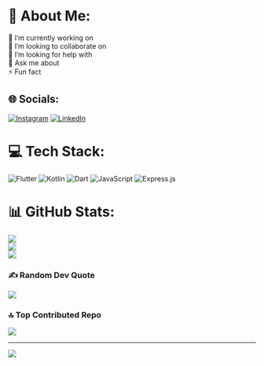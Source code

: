 # 💫 About Me:
🔭 I’m currently working on<br>👯 I’m looking to collaborate on<br>🤝 I’m looking for help with<br>💬 Ask me about<br>⚡ Fun fact


## 🌐 Socials:
 [![Instagram](https://img.shields.io/badge/Instagram-%23E4405F.svg?logo=Instagram&logoColor=white)](https://instagram.com/dani.kalafe) [![LinkedIn](https://img.shields.io/badge/LinkedIn-%230077B5.svg?logo=linkedin&logoColor=white)](https://linkedin.com/in/daniyal-dehghan) 

# 💻 Tech Stack:
![Flutter](https://img.shields.io/badge/Flutter-%2302569B.svg?style=for-the-badge&logo=Flutter&logoColor=white) ![Kotlin](https://img.shields.io/badge/kotlin-%237F52FF.svg?style=for-the-badge&logo=kotlin&logoColor=white) ![Dart](https://img.shields.io/badge/dart-%230175C2.svg?style=for-the-badge&logo=dart&logoColor=white) ![JavaScript](https://img.shields.io/badge/javascript-%23323330.svg?style=for-the-badge&logo=javascript&logoColor=%23F7DF1E) ![Express.js](https://img.shields.io/badge/express.js-%23404d59.svg?style=for-the-badge&logo=express&logoColor=%2361DAFB)
# 📊 GitHub Stats:
![](https://github-readme-stats.vercel.app/api?username=ikalafe&theme=dark&hide_border=false&include_all_commits=true&count_private=true)<br/>
![](https://github-readme-streak-stats.herokuapp.com/?user=ikalafe&theme=dark&hide_border=false)<br/>
![](https://github-readme-stats.vercel.app/api/top-langs/?username=ikalafe&theme=dark&hide_border=false&include_all_commits=true&count_private=true&layout=compact)

### ✍️ Random Dev Quote
![](https://quotes-github-readme.vercel.app/api?type=horizontal&theme=radical)

### 🔝 Top Contributed Repo
![](https://github-contributor-stats.vercel.app/api?username=ikalafe&limit=5&theme=dark&combine_all_yearly_contributions=true)

---
[![](https://visitcount.itsvg.in/api?id=ikalafe&icon=2&color=9)](https://visitcount.itsvg.in)

<!-- Proudly created with GPRM ( https://gprm.itsvg.in ) -->
